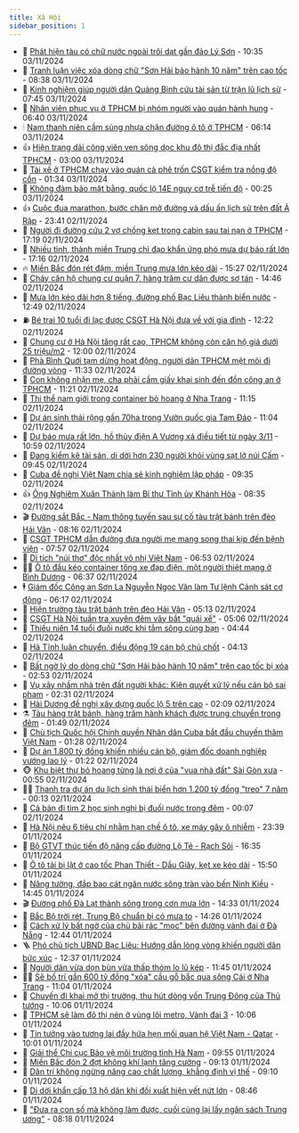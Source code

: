 ```yaml
---
title: Xã Hội
sidebar_position: 1
---
```


<!-- dantri-xa-hoi:START -->
- 🫣 [Phát hiện tàu có chữ nước ngoài trôi dạt gần đảo Lý Sơn](https://dantri.com.vn/xa-hoi/phat-hien-tau-co-chu-nuoc-ngoai-troi-dat-gan-dao-ly-son-20241103172437124.htm) - 10:35 03/11/2024
- 💼 [Tranh luận việc xóa dòng chữ &quot;Sơn Hải bảo hành 10 năm&quot; trên cao tốc](https://dantri.com.vn/xa-hoi/tranh-luan-viec-xoa-dong-chu-son-hai-bao-hanh-10-nam-tren-cao-toc-20241103151529668.htm) - 08:38 03/11/2024
- 🎊 [Kinh nghiệm giúp người dân Quảng Bình cứu tài sản từ trận lũ lịch sử](https://dantri.com.vn/xa-hoi/kinh-nghiem-giup-nguoi-dan-quang-binh-cuu-tai-san-tu-tran-lu-lich-su-20241103112215527.htm) - 07:45 03/11/2024
- 🙉 [Nhân viên phục vụ ở TPHCM bị nhóm người vào quán hành hung](https://dantri.com.vn/xa-hoi/nhan-vien-phuc-vu-o-tphcm-bi-nhom-nguoi-vao-quan-hanh-hung-20241103121008489.htm) - 06:40 03/11/2024
- 🕯 [Nam thanh niên cầm súng nhựa chặn đường ô tô ở TPHCM](https://dantri.com.vn/xa-hoi/nam-thanh-nien-cam-sung-nhua-chan-duong-o-to-o-tphcm-20241103114809957.htm) - 06:14 03/11/2024
- 👍 [Hiện trạng dải công viên ven sông dọc khu đô thị đắc địa nhất TPHCM](https://dantri.com.vn/xa-hoi/hien-trang-dai-cong-vien-ven-song-doc-khu-do-thi-dac-dia-nhat-tphcm-20241102101817163.htm) - 03:00 03/11/2024
- 🤖 [Tài xế ở TPHCM chạy vào quán cà phê trốn CSGT kiểm tra nồng độ cồn](https://dantri.com.vn/xa-hoi/tai-xe-o-tphcm-chay-vao-quan-ca-phe-tron-csgt-kiem-tra-nong-do-con-20241103004810158.htm) - 01:34 03/11/2024
- 🙉 [Không đảm bảo mặt bằng, quốc lộ 14E nguy cơ trễ tiến độ](https://dantri.com.vn/xa-hoi/khong-dam-bao-mat-bang-quoc-lo-14e-nguy-co-tre-tien-do-20241102154607100.htm) - 00:25 03/11/2024
- 👍 [Cuộc đua marathon, bước chân mở đường và dấu ấn lịch sử trên đất Ả Rập](https://dantri.com.vn/xa-hoi/cuoc-dua-marathon-buoc-chan-mo-duong-va-dau-an-lich-su-tren-dat-a-rap-20241102180721984.htm) - 23:41 02/11/2024
- 🗽 [Người đi đường cứu 2 vợ chồng kẹt trong cabin sau tai nạn ở TPHCM](https://dantri.com.vn/xa-hoi/nguoi-di-duong-cuu-2-vo-chong-ket-trong-cabin-sau-tai-nan-o-tphcm-20241102234944154.htm) - 17:19 02/11/2024
- 🗽 [Nhiều tỉnh, thành miền Trung chỉ đạo khẩn ứng phó mưa dự báo rất lớn](https://dantri.com.vn/xa-hoi/nhieu-tinh-thanh-mien-trung-chi-dao-khan-ung-pho-mua-du-bao-rat-lon-20241102213926712.htm) - 17:16 02/11/2024
- 🔥 [Miền Bắc đón rét đậm, miền Trung mưa lớn kéo dài](https://dantri.com.vn/xa-hoi/mien-bac-don-ret-dam-mien-trung-mua-lon-keo-dai-20241102213544278.htm) - 15:27 02/11/2024
- 🦒 [Cháy căn hộ chung cư quận 7, hàng trăm cư dân được sơ tán](https://dantri.com.vn/xa-hoi/chay-can-ho-chung-cu-quan-7-hang-tram-cu-dan-duoc-so-tan-20241102212755368.htm) - 14:46 02/11/2024
- 🧐 [Mưa lớn kéo dài hơn 8 tiếng, đường phố Bạc Liêu thành biển nước](https://dantri.com.vn/xa-hoi/mua-lon-keo-dai-hon-8-tieng-duong-pho-bac-lieu-thanh-bien-nuoc-20241102191335146.htm) - 12:49 02/11/2024
- ⛽️ [Bé trai 10 tuổi đi lạc được CSGT Hà Nội đưa về với gia đình](https://dantri.com.vn/xa-hoi/be-trai-10-tuoi-di-lac-duoc-csgt-ha-noi-dua-ve-voi-gia-dinh-20241102185037913.htm) - 12:22 02/11/2024
- 🚀 [Chung cư ở Hà Nội tăng rất cao, TPHCM không còn căn hộ giá dưới 25 triệu/m2](https://dantri.com.vn/an-sinh/chung-cu-o-ha-noi-tang-rat-cao-tphcm-khong-con-can-ho-gia-duoi-25-trieum2-20241102155922215.htm) - 12:00 02/11/2024
- 🦒 [Phà Bình Quới tạm dừng hoạt động, người dân TPHCM mệt mỏi đi đường vòng](https://dantri.com.vn/xa-hoi/pha-binh-quoi-tam-dung-hoat-dong-nguoi-dan-tphcm-met-moi-di-duong-vong-20241102170842966.htm) - 11:33 02/11/2024
- 🦅 [Con không nhận mẹ, cha phải cầm giấy khai sinh đến đồn công an ở TPHCM](https://dantri.com.vn/xa-hoi/con-khong-nhan-me-cha-phai-cam-giay-khai-sinh-den-don-cong-an-o-tphcm-20241102170623430.htm) - 11:21 02/11/2024
- 🚀 [Thi thể nam giới trong container bỏ hoang ở Nha Trang](https://dantri.com.vn/xa-hoi/thi-the-nam-gioi-trong-container-bo-hoang-o-nha-trang-20241102181118242.htm) - 11:15 02/11/2024
- 🦅 [Dự án sinh thái rộng gần 70ha trong Vườn quốc gia Tam Đảo](https://dantri.com.vn/xa-hoi/du-an-sinh-thai-rong-gan-70ha-trong-vuon-quoc-gia-tam-dao-20241102175630947.htm) - 11:04 02/11/2024
- 🤠 [Dự báo mưa rất lớn, hồ thủy điện A Vương xả điều tiết từ ngày 3/11](https://dantri.com.vn/xa-hoi/du-bao-mua-rat-lon-ho-thuy-dien-a-vuong-xa-dieu-tiet-tu-ngay-311-20241102165802189.htm) - 10:59 02/11/2024
- 💄 [Đang kiểm kê tài sản, di dời hơn 230 người khỏi vùng sạt lở núi Cấm](https://dantri.com.vn/xa-hoi/dang-kiem-ke-tai-san-di-doi-hon-230-nguoi-khoi-vung-sat-lo-nui-cam-20241102151252840.htm) - 09:45 02/11/2024
- 🥷 [Cuba đề nghị Việt Nam chia sẻ kinh nghiệm lập pháp](https://dantri.com.vn/xa-hoi/cuba-de-nghi-viet-nam-chia-se-kinh-nghiem-lap-phap-20241102163445931.htm) - 09:35 02/11/2024
- 👍 [Ông Nghiêm Xuân Thành làm Bí thư Tỉnh ủy Khánh Hòa](https://dantri.com.vn/xa-hoi/ong-nghiem-xuan-thanh-lam-bi-thu-tinh-uy-khanh-hoa-20241102151603838.htm) - 08:35 02/11/2024
- 🎬 [Đường sắt Bắc - Nam thông tuyến sau sự cố tàu trật bánh trên đèo Hải Vân](https://dantri.com.vn/xa-hoi/duong-sat-bac-nam-thong-tuyen-sau-su-co-tau-trat-banh-tren-deo-hai-van-20241102144832275.htm) - 08:16 02/11/2024
- 🦒 [CSGT TPHCM dẫn đường đưa người mẹ mang song thai kịp đến bệnh viện](https://dantri.com.vn/xa-hoi/csgt-tphcm-dan-duong-dua-nguoi-me-mang-song-thai-kip-den-benh-vien-20241102134604988.htm) - 07:57 02/11/2024
- 🌊 [Di tích &quot;núi thơ&quot; độc nhất vô nhị Việt Nam](https://dantri.com.vn/xa-hoi/di-tich-nui-tho-doc-nhat-vo-nhi-viet-nam-20241102084139544.htm) - 06:53 02/11/2024
- 🧑‍💻 [Ô tô đầu kéo container tông xe đạp điện, một người thiệt mạng ở Bình Dương](https://dantri.com.vn/xa-hoi/o-to-dau-keo-container-tong-xe-dap-dien-mot-nguoi-thiet-mang-o-binh-duong-20241102130250839.htm) - 06:37 02/11/2024
- 🕴 [Giám đốc Công an Sơn La Nguyễn Ngọc Vân làm Tư lệnh Cảnh sát cơ động](https://dantri.com.vn/xa-hoi/giam-doc-cong-an-son-la-nguyen-ngoc-van-lam-tu-lenh-canh-sat-co-dong-20241102125514705.htm) - 06:17 02/11/2024
- 🤔 [Hiện trường tàu trật bánh trên đèo Hải Vân](https://dantri.com.vn/xa-hoi/hien-truong-tau-trat-banh-tren-deo-hai-van-20241102112046442.htm) - 05:13 02/11/2024
- 💄 [CSGT Hà Nội tuần tra xuyên đêm vây bắt &quot;quái xế&quot;](https://dantri.com.vn/xa-hoi/csgt-ha-noi-tuan-tra-xuyen-dem-vay-bat-quai-xe-20241102101233084.htm) - 05:06 02/11/2024
- 🧠 [Thiếu niên 14 tuổi đuối nước khi tắm sông cùng bạn](https://dantri.com.vn/xa-hoi/thieu-nien-14-tuoi-duoi-nuoc-khi-tam-song-cung-ban-20241102104353267.htm) - 04:44 02/11/2024
- 🦣 [Hà Tĩnh luân chuyển, điều động 19 cán bộ chủ chốt](https://dantri.com.vn/xa-hoi/ha-tinh-luan-chuyen-dieu-dong-19-can-bo-chu-chot-20241102102110358.htm) - 04:13 02/11/2024
- 💫 [Bất ngờ lý do dòng chữ &quot;Sơn Hải bảo hành 10 năm&quot; trên cao tốc bị xóa](https://dantri.com.vn/xa-hoi/bat-ngo-ly-do-dong-chu-son-hai-bao-hanh-10-nam-tren-cao-toc-bi-xoa-20241102093041891.htm) - 02:53 02/11/2024
- 🚀 [Vụ xây nhầm nhà trên đất người khác: Kiên quyết xử lý nếu cán bộ sai phạm](https://dantri.com.vn/xa-hoi/vu-xay-nham-nha-tren-dat-nguoi-khac-kien-quyet-xu-ly-neu-can-bo-sai-pham-20241102090202054.htm) - 02:31 02/11/2024
- 🤔 [Hải Dương đề nghị xây dựng quốc lộ 5 trên cao](https://dantri.com.vn/xa-hoi/hai-duong-de-nghi-xay-dung-quoc-lo-5-tren-cao-20241102083914601.htm) - 02:09 02/11/2024
- ⚗️ [Tàu hàng trật bánh, hàng trăm hành khách được trung chuyển trong đêm](https://dantri.com.vn/xa-hoi/tau-hang-trat-banh-hang-tram-hanh-khach-duoc-trung-chuyen-trong-dem-20241102081411429.htm) - 01:49 02/11/2024
- 🫶 [Chủ tịch Quốc hội Chính quyền Nhân dân Cuba bắt đầu chuyến thăm Việt Nam](https://dantri.com.vn/xa-hoi/chu-tich-quoc-hoi-chinh-quyen-nhan-dan-cuba-bat-dau-chuyen-tham-viet-nam-20241102082749341.htm) - 01:28 02/11/2024
- 🌮 [Dự án 1.800 tỷ đồng khiến nhiều cán bộ, giám đốc doanh nghiệp vướng lao lý](https://dantri.com.vn/xa-hoi/du-an-1800-ty-dong-khien-nhieu-can-bo-giam-doc-doanh-nghiep-vuong-lao-ly-20241101211549775.htm) - 01:22 02/11/2024
- 🐵 [Khu biệt thự bỏ hoang từng là nơi ở của &quot;vua nhà đất&quot; Sài Gòn xưa](https://dantri.com.vn/xa-hoi/khu-biet-thu-bo-hoang-tung-la-noi-o-cua-vua-nha-dat-sai-gon-xua-20241030221841408.htm) - 00:55 02/11/2024
- 🧑‍🏫 [Thanh tra dự án du lịch sinh thái biển hơn 1.200 tỷ đồng &quot;treo&quot; 7 năm](https://dantri.com.vn/xa-hoi/thanh-tra-du-an-du-lich-sinh-thai-bien-hon-1200-ty-dong-treo-7-nam-20241101172929732.htm) - 00:13 02/11/2024
- 💫 [Cả bản đi tìm 2 học sinh nghi bị đuối nước trong đêm](https://dantri.com.vn/xa-hoi/ca-ban-di-tim-2-hoc-sinh-nghi-bi-duoi-nuoc-trong-dem-20241101223631679.htm) - 00:07 02/11/2024
- 🦩 [Hà Nội nêu 6 tiêu chí nhằm hạn chế ô tô, xe máy gây ô nhiễm](https://dantri.com.vn/xa-hoi/ha-noi-neu-6-tieu-chi-nham-han-che-o-to-xe-may-gay-o-nhiem-20241102004421739.htm) - 23:39 01/11/2024
- 🦄 [Bộ GTVT thúc tiến độ nâng cấp đường Lộ Tẻ - Rạch Sỏi](https://dantri.com.vn/xa-hoi/bo-gtvt-thuc-tien-do-nang-cap-duong-lo-te-rach-soi-20241101233203246.htm) - 16:35 01/11/2024
- 💂 [Ô tô tải bị lật ở cao tốc Phan Thiết - Dầu Giây, kẹt xe kéo dài](https://dantri.com.vn/xa-hoi/o-to-tai-bi-lat-o-cao-toc-phan-thiet-dau-giay-ket-xe-keo-dai-20241101223032922.htm) - 15:50 01/11/2024
- 💄 [Nâng tường, đắp bao cát ngăn nước sông tràn vào bến Ninh Kiều](https://dantri.com.vn/xa-hoi/nang-tuong-dap-bao-cat-ngan-nuoc-song-tran-vao-ben-ninh-kieu-20241101203842451.htm) - 14:45 01/11/2024
- 🎬 [Đường phố Đà Lạt thành sông trong cơn mưa lớn](https://dantri.com.vn/xa-hoi/duong-pho-da-lat-thanh-song-trong-con-mua-lon-20241101210604783.htm) - 14:33 01/11/2024
- 👀 [Bắc Bộ trời rét, Trung Bộ chuẩn bị có mưa to](https://dantri.com.vn/xa-hoi/bac-bo-troi-ret-trung-bo-chuan-bi-co-mua-to-20241101211445555.htm) - 14:26 01/11/2024
- 💃 [Cách xử lý bất ngờ của chủ bãi rác &quot;mọc&quot; bên đường vành đai ở Đà Nẵng](https://dantri.com.vn/xa-hoi/cach-xu-ly-bat-ngo-cua-chu-bai-rac-moc-ben-duong-vanh-dai-o-da-nang-20241101190252255.htm) - 12:44 01/11/2024
- 🪜 [Phó chủ tịch UBND Bạc Liêu: Hướng dẫn lòng vòng khiến người dân bức xúc](https://dantri.com.vn/xa-hoi/pho-chu-tich-ubnd-bac-lieu-huong-dan-long-vong-khien-nguoi-dan-buc-xuc-20241101171807331.htm) - 12:37 01/11/2024
- 📝 [Người dân vừa dọn bùn vừa thấp thỏm lo lũ kép](https://dantri.com.vn/xa-hoi/nguoi-dan-vua-don-bun-vua-thap-thom-lo-lu-kep-20241101163643938.htm) - 11:45 01/11/2024
- 🧑‍💻 [Sẽ bố trí gần 600 tỷ đồng &quot;xóa&quot; cầu gỗ bắc qua sông Cái ở Nha Trang](https://dantri.com.vn/xa-hoi/se-bo-tri-gan-600-ty-dong-xoa-cau-go-bac-qua-song-cai-o-nha-trang-20241101163935068.htm) - 11:04 01/11/2024
- 👺 [Chuyến đi khai mở thị trường, thu hút dòng vốn Trung Đông của Thủ tướng](https://dantri.com.vn/xa-hoi/chuyen-di-khai-mo-thi-truong-thu-hut-dong-von-trung-dong-cua-thu-tuong-20241101124242880.htm) - 10:06 01/11/2024
- 🌮 [TPHCM sẽ làm đô thị nén ở vùng lõi metro, Vành đai 3](https://dantri.com.vn/xa-hoi/tphcm-se-lam-do-thi-nen-o-vung-loi-metro-vanh-dai-3-20241101154828883.htm) - 10:06 01/11/2024
- 🤭 [Tin tưởng vào tương lai đầy hứa hẹn mối quan hệ Việt Nam - Qatar](https://dantri.com.vn/xa-hoi/tin-tuong-vao-tuong-lai-day-hua-hen-moi-quan-he-viet-nam-qatar-20241101164352681.htm) - 10:01 01/11/2024
- 💪 [Giải thể Chi cục Bảo vệ môi trường tỉnh Hà Nam](https://dantri.com.vn/xa-hoi/giai-the-chi-cuc-bao-ve-moi-truong-tinh-ha-nam-20241101164647574.htm) - 09:55 01/11/2024
- 🧰 [Miền Bắc đón 2 đợt không khí lạnh tăng cường](https://dantri.com.vn/xa-hoi/mien-bac-don-2-dot-khong-khi-lanh-tang-cuong-20241101160555571.htm) - 09:13 01/11/2024
- 🤡 [Dân trí không ngừng nâng cao chất lượng, khẳng định vị thế](https://dantri.com.vn/xa-hoi/dan-tri-khong-ngung-nang-cao-chat-luong-khang-dinh-vi-the-20241101160420664.htm) - 09:10 01/11/2024
- 🦆 [Di dời khẩn cấp 13 hộ dân khi đồi xuất hiện vết nứt lớn](https://dantri.com.vn/xa-hoi/di-doi-khan-cap-13-ho-dan-khi-doi-xuat-hien-vet-nut-lon-20241101152159119.htm) - 08:46 01/11/2024
- 🦍 [&quot;Đưa ra con số mà không làm được, cuối cùng lại lấy ngân sách Trung ương&quot;](https://dantri.com.vn/xa-hoi/dua-ra-con-so-ma-khong-lam-duoc-cuoi-cung-lai-lay-ngan-sach-trung-uong-20241101150401666.htm) - 08:18 01/11/2024<!-- dantri-xa-hoi:END -->
